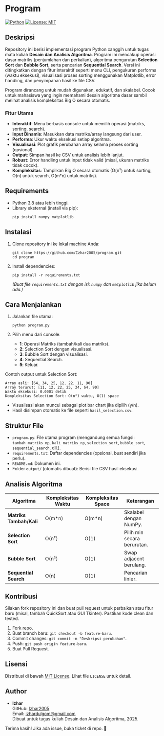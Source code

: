
# Program

[![Python](https://img.shields.io/badge/Python-3.8%2B-blue)](https://www.python.org/)
[![License: MIT](https://img.shields.io/badge/License-MIT-yellow.svg)](https://opensource.org/licenses/MIT)

## Deskripsi

Repository ini berisi implementasi program Python canggih untuk tugas mata kuliah **Desain dan Analisis Algoritma**. Program ini mencakup operasi dasar matriks (penjumlahan dan perkalian), algoritma pengurutan **Selection Sort** dan **Bubble Sort**, serta pencarian **Sequential Search**. Versi ini ditingkatkan dengan fitur interaktif seperti menu CLI, pengukuran performa (waktu eksekusi), visualisasi proses sorting menggunakan Matplotlib, error handling, dan penyimpanan hasil ke file CSV.

Program dirancang untuk mudah digunakan, edukatif, dan skalabel. Cocok untuk mahasiswa yang ingin memahami desain algoritma dasar sambil melihat analisis kompleksitas Big O secara otomatis.

### Fitur Utama
- **Interaktif**: Menu berbasis console untuk memilih operasi (matriks, sorting, search).
- **Input Dinamis**: Masukkan data matriks/array langsung dari user.
- **Performa**: Ukur waktu eksekusi setiap algoritma.
- **Visualisasi**: Plot grafik perubahan array selama proses sorting (opsional).
- **Output**: Simpan hasil ke CSV untuk analisis lebih lanjut.
- **Robust**: Error handling untuk input tidak valid (misal, ukuran matriks tidak cocok).
- **Kompleksitas**: Tampilkan Big O secara otomatis (O(n²) untuk sorting, O(n) untuk search, O(m*n) untuk matriks).

## Requirements

- Python 3.8 atau lebih tinggi.
- Library eksternal (install via pip):
  ```
  pip install numpy matplotlib
  ```

## Instalasi

1. Clone repository ini ke lokal machine Anda:
   ```
   git clone https://github.com/Izhar2005/program.git
   cd program
   ```

2. Install dependencies:
   ```
   pip install -r requirements.txt
   ```
   *(Buat file `requirements.txt` dengan isi: `numpy` dan `matplotlib` jika belum ada.)*

## Cara Menjalankan

1. Jalankan file utama:
   ```
   python program.py
   ```

2. Pilih menu dari console:
   - **1**: Operasi Matriks (tambah/kali dua matriks).
   - **2**: Selection Sort dengan visualisasi.
   - **3**: Bubble Sort dengan visualisasi.
   - **4**: Sequential Search.
   - **5**: Keluar.

Contoh output untuk Selection Sort:
```
Array asli: [64, 34, 25, 12, 22, 11, 90]
Array terurut: [11, 12, 22, 25, 34, 64, 90]
Waktu eksekusi: 0.0001 detik
Kompleksitas Selection Sort: O(n²) waktu, O(1) space
```

- Visualisasi akan muncul sebagai plot bar chart jika dipilih (y/n).
- Hasil disimpan otomatis ke file seperti `hasil_selection.csv`.

## Struktur File
- `program.py`: File utama program (mengandung semua fungsi: `tambah_matriks_np`, `kali_matriks_np`, `selection_sort`, `bubble_sort`, `sequential_search`, dll.).
- `requirements.txt`: Daftar dependencies (opsional, buat sendiri jika perlu).
- `README.md`: Dokumen ini.
- Folder `output/` (otomatis dibuat): Berisi file CSV hasil eksekusi.

## Analisis Algoritma
| Algoritma          | Kompleksitas Waktu | Kompleksitas Space | Keterangan |
|--------------------|--------------------|--------------------|------------|
| **Matriks Tambah/Kali** | O(m*n)            | O(m*n)            | Skalabel dengan NumPy. |
| **Selection Sort** | O(n²)             | O(1)              | Pilih min secara berurutan. |
| **Bubble Sort**    | O(n²)             | O(1)              | Swap adjacent berulang. |
| **Sequential Search** | O(n)            | O(1)              | Pencarian linier. |

## Kontribusi
Silakan fork repository ini dan buat pull request untuk perbaikan atau fitur baru (misal, tambah QuickSort atau GUI Tkinter). Pastikan kode clean dan tested.

1. Fork repo.
2. Buat branch baru: `git checkout -b feature-baru`.
3. Commit changes: `git commit -m "Deskripsi perubahan"`.
4. Push: `git push origin feature-baru`.
5. Buat Pull Request.

## Lisensi
Distribusi di bawah [MIT License](LICENSE). Lihat file `LICENSE` untuk detail.

## Author
- **Izhar**  
  GitHub: [Izhar2005](https://github.com/Izhar2005)  
  Email: [izhardulgom@gmail.com](mailto:izhardulgom@gmail.com)  
  Dibuat untuk tugas kuliah Desain dan Analisis Algoritma, 2025.

Terima kasih! Jika ada issue, buka ticket di repo. 🚀
